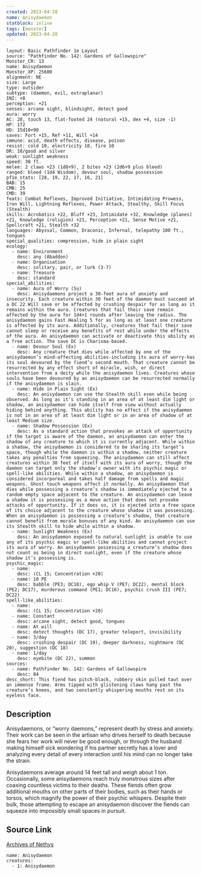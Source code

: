 ```yaml
---
created: 2023-04-28
name: Anisydaemon
statblock: inline
tags: [monster]
updated: 2023-04-28
---
```

```statblock
layout: Basic Pathfinder 1e Layout
source: "Pathfinder No. 142: Gardens of Gallowspire"
Monster_CR: 13
name: Anisydaemon
Monster_XP: 25600
alignment: NE
size: Large
type: outsider
subtype: (daemon, evil, extraplanar)
INI: +8
perception: +21
senses: arcane sight, blindsight, detect good
aura: worry
AC: 28, touch 13, flat-footed 24 (natural +15, dex +4, size -1)
HP: 172
HD: 15d10+90
saves: Fort +15, Ref +11, Will +14
immune: acid, death effects, disease, poison
resist: cold 10, electricity 10, fire 10
DR: 10/good and silver
weak: sunlight weakness
speed: 30 ft.
melee: 2 claws +23 (1d8+9), 2 bites +23 (2d6+9 plus bleed)
ranged: bleed (1d4 Wisdom), devour soul, shadow possession
pf1e_stats: [28, 19, 22, 17, 16, 21]
BAB: 15
CMB: 25
CMD: 39
feats: Combat Reflexes, Improved Initiative, Intimidating Prowess, Iron Will, Lightning Reflexes, Power Attack, Stealthy, Skill Focus (Stealth)
skills: Acrobatics +22, Bluff +23, Intimidate +32, Knowledge (planes) +21, Knowledge (religion) +21, Perception +21, Sense Motive +21, Spellcraft +21, Stealth +32
languages: Abyssal, Common, Draconic, Infernal, telepathy 100 ft., tongues
special_qualities: compression, hide in plain sight
ecology:
  - name: Environment
    desc: any (Abaddon)
  - name: Organisation
    desc: solitary, pair, or lurk (3-7)
  - name: Treasure
    desc: standard
special_abilities:
  - name: Aura of Worry (Su)
    desc: Anisydaemons project a 30-foot aura of anxiety and insecurity. Each creature within 30 feet of the daemon must succeed at a DC 22 Will save or be affected by crushing despair for as long as it remains within the aura. Creatures that fail their save remain affected by the aura for 1d4+1 rounds after leaving the radius. The anisydaemon gains Fast Healing 5 for as long as at least one creature is affected by its aura. Additionally, creatures that fail their save cannot sleep or receive any benefits of rest while under the effects of the aura. An anisydaemon can activate or deactivate this ability as a free action. The save DC is Charisma-based.
  - name: Devour Soul (Ex)
    desc: Any creature that dies while affected by one of the anisydaemon’s mind-affecting abilities-including its aura of worry-has its soul devoured by the fiend’s second mouth. That creature cannot be resurrected by any effect short of miracle, wish, or direct intervention from a deity while the anisydaemon lives. Creatures whose souls have been devoured by an anisydaemon can be resurrected normally if the anisydaemon is slain.
  - name: Hide in Plain Sight (Ex)
    desc: An anisydaemon can use the Stealth skill even while being observed. As long as it’s standing in an area of at least dim light or shadow, an anisydaemon can hide itself from view without actually hiding behind anything. This ability has no effect if the anisydaemon is not in an area of at least dim light or in an area of shadow of at least Medium size.
  - name: Shadow Possession (Ex)
    desc: As a standard action that provokes an attack of opportunity if the target is aware of the daemon, an anisydaemon can enter the shadow of any creature to which it is currently adjacent. While within a shadow, the anisydaemon is considered to be sharing its target’s space, though while the daemon is within a shadow, neither creature takes any penalties from squeezing. The anisydaemon can still affect creatures within 30 feet of itself with its aura of worry, though the daemon can target only the shadow’s owner with its psychic magic or spell-like abilities. While within a shadow, an anisydaemon is considered incorporeal and takes half damage from spells and magic weapons. Ghost touch weapons affect it normally. An anisydaemon that dies while possessing a creature’s shadow is immediately ejected to a random empty space adjacent to the creature. An anisydaemon can leave a shadow it is possessing as a move action that does not provoke attacks of opportunity. If it does so, it is ejected into a free space of its choice adjacent to the creature whose shadow it was possessing. When an anisydaemon is possessing a creature’s shadow, that creature cannot benefit from morale bonuses of any kind. An anisydaemon can use its Stealth skill to hide while within a shadow.
  - name: Sunlight Weakness (Ex)
    desc: An anisydaemon exposed to natural sunlight is unable to use any of its psychic magic or spell-like abilities and cannot project its aura of worry. An anisydaemon possessing a creature’s shadow does not count as being in direct sunlight, even if the creature whose shadow it’s possessing is.
psychic_magic:
  - name:
    desc: (CL 15; Concentration +20)
  - name: 10 PE
    desc: babble (PE3; DC18), ego whip V (PE7; DC22), mental block (PE2; DC17), murderous command (PE1; DC16), psychic crush III (PE7; DC22)
spell-like_abilities:
  - name:
    desc: (CL 15; Concentration +20)
  - name: Constant
    desc: arcane sight, detect good, tongues
  - name: At will
    desc: detect thoughts (DC 17), greater teleport, invisibility
  - name: 3/day
    desc: crushing despair (DC 19), deeper darkness, nightmare (DC 20), suggestion (DC 18)
  - name: 1/day
    desc: eyebite (DC 22), summon
sources:
  - name: Pathfinder No. 142: Gardens of Gallowspire
    desc: 84
desc_short: This fiend has pitch-black, rubbery skin pulled taut over an immense frame. Arms tipped with glistening claws hang past the creature’s knees, and two constantly whispering mouths rest on its eyeless face.
```
## Description
Anisydaemons, or “worry daemons,” represent death by stress and anxiety. Their work can be seen in the artisan who drives herself to death because she fears her work will never be good enough, or through the husband making himself sick wondering if his partner secretly has a lover and analyzing every detail of every interaction until his mind can no longer take the strain.

 Anisydaemons average around 14 feet tall and weigh about 1 ton. Occasionally, some anisydaemons reach truly monstrous sizes after coaxing countless victims to their deaths. These fiends often grow additional mouths on other parts of their bodies, such as their hands or torsos, which magnify the power of their psychic whispers. Despite their bulk, those attempting to escape an anisydaemon discover the fiends can squeeze into impossibly small spaces in pursuit.
## Source Link
[Archives of Nethys](https://aonprd.com/MonsterDisplay.aspx?ItemName=Anisydaemon)
```encounter-table
name: Anisydaemon
creatures:
  - 1: Anisydaemon
```
